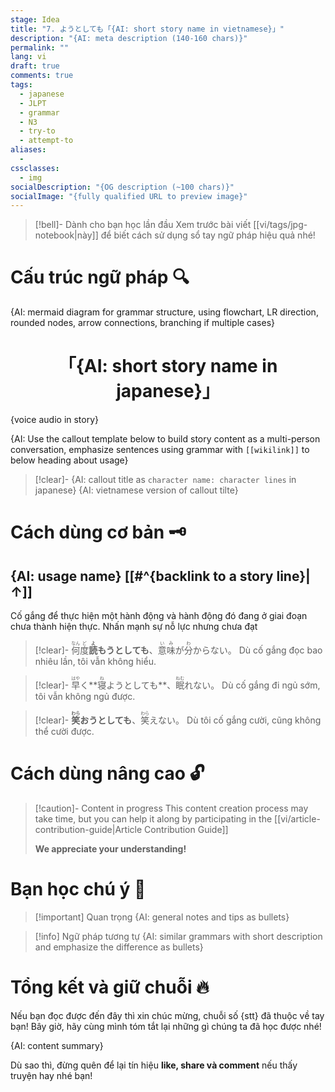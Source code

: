 ```yaml
---
stage: Idea
title: "7. ようとしても「{AI: short story name in vietnamese}」"
description: "{AI: meta description (140‑160 chars)}"
permalink: ""
lang: vi
draft: true
comments: true
tags:
  - japanese
  - JLPT
  - grammar
  - N3
  - try-to
  - attempt-to
aliases:
  - 
cssclasses:
  - img
socialDescription: "{OG description (~100 chars)}"
socialImage: "{fully qualified URL to preview image}"
---
```


> [!bell]- Dành cho bạn học lần đầu
> Xem trước bài viết [[vi/tags/jpg-notebook|này]] để biết cách sử dụng sổ tay ngữ pháp hiệu quả nhé!

# Cấu trúc ngữ pháp 🔍
{AI: mermaid diagram for grammar structure, using flowchart, LR direction, rounded nodes, arrow connections, branching if multiple cases}

<h1 style="text-align:center;">「{AI: short story name in japanese}」</h1>
{voice audio in story}

{AI: Use the callout template below to build story content as a multi-person conversation, emphasize sentences using grammar with `[[wikilink]]` to below heading about usage}

> [!clear]- {AI: callout title as `character name: character lines` in japanese}
> {AI: vietnamese version of callout tilte}

# Cách dùng cơ bản 🗝️

## {AI: usage name} [[#^{backlink to a story line}|↑]]
Cố gắng để thực hiện một hành động và hành động đó đang ở giai đoạn chưa thành hiện thực. Nhấn mạnh sự nỗ lực nhưng chưa đạt

> [!clear]- <ruby>何<rt>なん</rt></ruby><ruby>度<rt>ど</rt></ruby>**<ruby>読<rt>よ</rt></ruby>もうとしても**、<ruby>意味<rt>いみ</rt></ruby>が<ruby>分<rt>わ</rt></ruby>からない。
> Dù cố gắng đọc bao nhiêu lần, tôi vẫn không hiểu.

> [!clear]- <ruby>早<rt>はや</rt></ruby>く**<ruby>寝<rt>ね</rt></ruby>ようとしても**、<ruby>眠<rt>ねむ</rt></ruby>れない。
> Dù cố gắng đi ngủ sớm, tôi vẫn không ngủ được.

> [!clear]- **<ruby>笑<rt>わら</rt></ruby>おうとしても**、<ruby>笑<rt>わら</rt></ruby>えない。
> Dù tôi cố gắng cười, cũng không thể cười được.

# Cách dùng nâng cao 🔓

> [!caution]- Content in progress
> This content creation process may take time, but you can help it along by participating in the [[vi/article-contribution-guide|Article Contribution Guide]]
>
> **We appreciate your understanding!**

# Bạn học chú ý 👀

> [!important] Quan trọng
> {AI: general notes and tips as bullets}

> [!info] Ngữ pháp tương tự
> {AI: similar grammars with short description and emphasize the difference as bullets}

# Tổng kết và giữ chuỗi 🔥
Nếu bạn đọc được đến đây thì xin chúc mừng, chuỗi số {stt} đã thuộc về tay bạn! Bây giờ, hãy cùng mình tóm tắt lại những gì chúng ta đã học được nhé!

{AI: content summary}

Dù sao thì, đừng quên để lại tín hiệu **like, share và comment** nếu thấy truyện hay nhé bạn!
